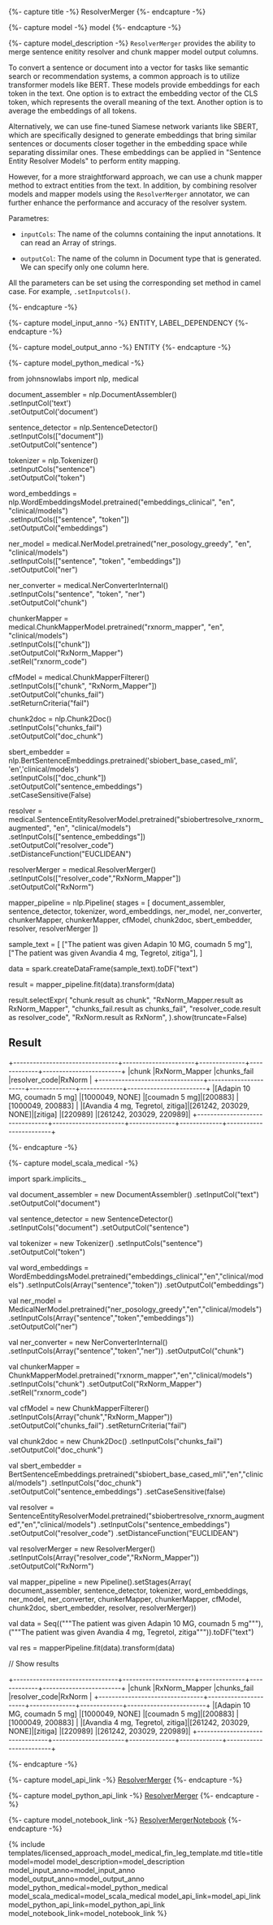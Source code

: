 {%- capture title -%}
ResolverMerger
{%- endcapture -%}

{%- capture model -%}
model
{%- endcapture -%}

{%- capture model_description -%}
`ResolverMerger` provides the ability to merge sentence enitity resolver and chunk mapper model output columns. 

To convert a sentence or document into a vector for tasks like semantic search or recommendation systems, a common approach is to utilize transformer models like BERT. These models provide embeddings for each token in the text. One option is to extract the embedding vector of the CLS token, which represents the overall meaning of the text. Another option is to average the embeddings of all tokens.

Alternatively, we can use fine-tuned Siamese network variants like SBERT, which are specifically designed to generate embeddings that bring similar sentences or documents closer together in the embedding space while separating dissimilar ones. These embeddings can be applied in "Sentence Entity Resolver Models" to perform entity mapping.

However, for a more straightforward approach, we can use a chunk mapper method to extract entities from the text. In addition, by combining resolver models and mapper models using the `ResolverMerger` annotator, we can further enhance the performance and accuracy of the resolver system.

Parametres:

- `inputCols`: The name of the columns containing the input annotations. It can read an Array of strings.

- `outputCol`: The name of the column in Document type that is generated. We can specify only one column here.

All the parameters can be set using the corresponding set method in camel case. For example, `.setInputcols()`.   

{%- endcapture -%}

{%- capture model_input_anno -%}
ENTITY, LABEL_DEPENDENCY
{%- endcapture -%}

{%- capture model_output_anno -%}
ENTITY
{%- endcapture -%}

{%- capture model_python_medical -%}

from johnsnowlabs import nlp, medical

document_assembler = nlp.DocumentAssembler()\
    .setInputCol('text')\
    .setOutputCol('document')

sentence_detector = nlp.SentenceDetector()\
    .setInputCols(["document"])\
    .setOutputCol("sentence")

tokenizer = nlp.Tokenizer()\
    .setInputCols("sentence")\
    .setOutputCol("token")

word_embeddings = nlp.WordEmbeddingsModel.pretrained("embeddings_clinical", "en", "clinical/models")\
    .setInputCols(["sentence", "token"])\
    .setOutputCol("embeddings")

ner_model = medical.NerModel.pretrained("ner_posology_greedy", "en", "clinical/models")\
    .setInputCols(["sentence", "token", "embeddings"])\
    .setOutputCol("ner")

ner_converter = medical.NerConverterInternal()\
    .setInputCols("sentence", "token", "ner")\
    .setOutputCol("chunk")

chunkerMapper = medical.ChunkMapperModel.pretrained("rxnorm_mapper", "en", "clinical/models")\
    .setInputCols(["chunk"])\
    .setOutputCol("RxNorm_Mapper")\
    .setRel("rxnorm_code")

cfModel = medical.ChunkMapperFilterer() \
    .setInputCols(["chunk", "RxNorm_Mapper"]) \
    .setOutputCol("chunks_fail") \
    .setReturnCriteria("fail")

chunk2doc = nlp.Chunk2Doc() \
    .setInputCols("chunks_fail") \
    .setOutputCol("doc_chunk")

sbert_embedder = nlp.BertSentenceEmbeddings.pretrained('sbiobert_base_cased_mli', 'en','clinical/models')\
    .setInputCols(["doc_chunk"])\
    .setOutputCol("sentence_embeddings")\
    .setCaseSensitive(False)

resolver = medical.SentenceEntityResolverModel.pretrained("sbiobertresolve_rxnorm_augmented", "en", "clinical/models") \
    .setInputCols(["sentence_embeddings"]) \
    .setOutputCol("resolver_code") \
    .setDistanceFunction("EUCLIDEAN")

resolverMerger = medical.ResolverMerger()\
    .setInputCols(["resolver_code","RxNorm_Mapper"])\
    .setOutputCol("RxNorm")

mapper_pipeline = nlp.Pipeline(
    stages = [
        document_assembler,
        sentence_detector,
        tokenizer,
        word_embeddings,
        ner_model,
        ner_converter,
        chunkerMapper,
        chunkerMapper,
        cfModel,
        chunk2doc,
        sbert_embedder,
        resolver,
        resolverMerger
    ])

sample_text = [
    ["The patient was given Adapin 10 MG, coumadn 5 mg"],
    ["The patient was given Avandia 4 mg, Tegretol, zitiga"],
]

data = spark.createDataFrame(sample_text).toDF("text")

result = mapper_pipeline.fit(data).transform(data)

result.selectExpr(
    "chunk.result as chunk",
    "RxNorm_Mapper.result as RxNorm_Mapper",
    "chunks_fail.result as chunks_fail",
    "resolver_code.result as resolver_code",
    "RxNorm.result as RxNorm",
).show(truncate=False)


## Result

+--------------------------------+----------------------+--------------+-------------+------------------------+
|chunk                           |RxNorm_Mapper         |chunks_fail   |resolver_code|RxNorm                  |
+--------------------------------+----------------------+--------------+-------------+------------------------+
|[Adapin 10 MG, coumadn 5 mg]    |[1000049, NONE]       |[coumadn 5 mg]|[200883]     |[1000049, 200883]       |
|[Avandia 4 mg, Tegretol, zitiga]|[261242, 203029, NONE]|[zitiga]      |[220989]     |[261242, 203029, 220989]|
+--------------------------------+----------------------+--------------+-------------+------------------------+

{%- endcapture -%}


{%- capture model_scala_medical -%}

import spark.implicits._

val document_assembler = new DocumentAssembler()
    .setInputCol("text")
    .setOutputCol("document")

val sentence_detector = new SentenceDetector()
    .setInputCols("document")
    .setOutputCol("sentence")

val tokenizer = new Tokenizer()
    .setInputCols("sentence")
    .setOutputCol("token")

val word_embeddings = WordEmbeddingsModel.pretrained("embeddings_clinical","en","clinical/models")
    .setInputCols(Array("sentence","token"))
    .setOutputCol("embeddings")

val ner_model = MedicalNerModel.pretrained("ner_posology_greedy","en","clinical/models")
    .setInputCols(Array("sentence","token","embeddings"))
    .setOutputCol("ner")

val ner_converter = new NerConverterInternal()
    .setInputCols(Array("sentence","token","ner"))
    .setOutputCol("chunk")

val chunkerMapper = ChunkMapperModel.pretrained("rxnorm_mapper","en","clinical/models")
    .setInputCols("chunk")
    .setOutputCol("RxNorm_Mapper")
    .setRel("rxnorm_code")

val cfModel = new ChunkMapperFilterer()
    .setInputCols(Array("chunk","RxNorm_Mapper"))
    .setOutputCol("chunks_fail")
    .setReturnCriteria("fail")

val chunk2doc = new Chunk2Doc()
    .setInputCols("chunks_fail")
    .setOutputCol("doc_chunk")

val sbert_embedder = BertSentenceEmbeddings.pretrained("sbiobert_base_cased_mli","en","clinical/models")
    .setInputCols("doc_chunk")
    .setOutputCol("sentence_embeddings")
    .setCaseSensitive(false)

val resolver = SentenceEntityResolverModel.pretrained("sbiobertresolve_rxnorm_augmented","en","clinical/models")
    .setInputCols("sentence_embeddings")
    .setOutputCol("resolver_code")
    .setDistanceFunction("EUCLIDEAN")

val resolverMerger = new ResolverMerger()
    .setInputCols(Array("resolver_code","RxNorm_Mapper"))
    .setOutputCol("RxNorm")

val mapper_pipeline = new Pipeline().setStages(Array(
    document_assembler, 
    sentence_detector, 
    tokenizer, 
    word_embeddings, 
    ner_model, 
    ner_converter, 
    chunkerMapper, 
    chunkerMapper, 
    cfModel, 
    chunk2doc, 
    sbert_embedder, 
    resolver, 
    resolverMerger))


val data = Seq(("""The patient was given Adapin 10 MG, coumadn 5 mg"""),("""The patient was given Avandia 4 mg, Tegretol, zitiga""")).toDF("text")

val res = mapperPipeline.fit(data).transform(data)

// Show results

+--------------------------------+----------------------+--------------+-------------+------------------------+
|chunk                           |RxNorm_Mapper         |chunks_fail   |resolver_code|RxNorm                  |
+--------------------------------+----------------------+--------------+-------------+------------------------+
|[Adapin 10 MG, coumadn 5 mg]    |[1000049, NONE]       |[coumadn 5 mg]|[200883]     |[1000049, 200883]       |
|[Avandia 4 mg, Tegretol, zitiga]|[261242, 203029, NONE]|[zitiga]      |[220989]     |[261242, 203029, 220989]|
+--------------------------------+----------------------+--------------+-------------+------------------------+

{%- endcapture -%}

{%- capture model_api_link -%}
[ResolverMerger](https://nlp.johnsnowlabs.com/licensed/api/com/johnsnowlabs/nlp/annotators/resolution/ResolverMerger.html)
{%- endcapture -%}

{%- capture model_python_api_link -%}
[ResolverMerger](https://nlp.johnsnowlabs.com/licensed/api/python/reference/autosummary/sparknlp_jsl/annotator/resolution/resolver_merger/index.html#module-sparknlp_jsl.annotator.resolution.resolver_merger)
{%- endcapture -%}

{%- capture model_notebook_link -%}
[ResolverMergerNotebook](https://github.com/JohnSnowLabs/spark-nlp-workshop/blob/Healthcare_MOOC/Spark_NLP_Udemy_MOOC/Healthcare_NLP/ResolverMerger.ipynb)
{%- endcapture -%}


{% include templates/licensed_approach_model_medical_fin_leg_template.md
title=title
model=model
model_description=model_description
model_input_anno=model_input_anno
model_output_anno=model_output_anno
model_python_medical=model_python_medical
model_scala_medical=model_scala_medical
model_api_link=model_api_link
model_python_api_link=model_python_api_link
model_notebook_link=model_notebook_link
%}
